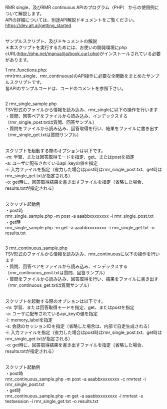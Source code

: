 RMR single、及びRMR continuous APIのプログラム（PHP）
からの使用例について解説します。<br/>
APIの詳細については、別途API解説ドキュメントをご覧ください。
https://dev.alt.ai/getting_started<br/><br/>

サンプルスクリプト、及びドキュメントの解説<br/>
＊本スクリプトを実行するためには、お使いの開発環境にphp cURL(http://php.net/manual/ja/book.curl.php)がインストールされている必要があります。<br>

1 rmr_functions.php: <br/>
rmr(rmr_single、rmr_continuous)のAPI操作に必要な全関数をまとめたサンプルスクリプトです。<br/>
各APIのサンプルコードは、コードのコメントを参照下さい。<br/><br/>

2 rmr_single_sample.php<br/>
TSV形式のファイルから情報を読み込み、rmr_singleに以下の操作を行います<br/>
・質問、回答ペアをファイルから読み込み、インデックスする（rmr_single_post.txtは質問、回答サンプル）<br/>
・質問をファイルから読み込み、回答取得を行い、結果をファイルに書き出す（rmr_single_get.txtは質問サンプル）<br/><br/>

スクリプトを起動する際のオプションは以下です。<br/>
-m: 学習、または回答取得モードを指定、get、またはpostを指定<br/>
-a: ユーザに配布されているapi_keyの値を指定<br/>
-i: 入力ファイルを指定（省力した場合はpost時はrmr_single_post.txt、get時はrmr_single_get.txtが指定される）<br/>
-o: get時に、回答取得結果を書き出すファイルを指定（省略した場合、results.txtが指定される）<br/><br/>

スクリプト起動例<br/>
・post時<br/>
rmr_single_sample.php -m post -a aaabbxxxxxxxx -i rmr_single_post.txt<br/>
・get時<br/>
rmr_single_sample.php -m get -a aaabbxxxxxxxx -i rmr_single_get.txt -o results.txt<br/><br/>

3 rmr_continuous_sample.php<br/>
TSV形式のファイルから情報を読み込み、rmr_continuousに以下の操作を行います<br/>
・質問、回答ペアをファイルから読み込み、インデックスする（rmr_continuous_post.txtは質問、回答サンプル）<br/>
・質問をファイルから読み込み、回答取得を行い、結果をファイルに書き出す（rmr_continuous_get.txtは質問サンプル）<br/><br/>

スクリプトを起動する際のオプションは以下です。<br/>
-m: 学習、または回答取得モードを指定、get、またはpostを指定<br/>
-a: ユーザに配布されているapi_keyの値を指定<br/>
-l: memory_labelを指定<br/>
-s: 会話のセッションIDを指定（省略した場合は、内部で自走生成される）<br/>
-i: 入力ファイルを指定（省力した場合はpost時はrmr_single_post.txt、get時はrmr_single_get.txtが指定される）<br/>
-o: get時に、回答取得結果を書き出すファイルを指定（省略した場合、results.txtが指定される）<br/><br/>

スクリプト起動例<br/>
・post時<br/>
rmr_continuous_sample.php -m post -a aaabbxxxxxxxx -c rmrtest -i rmr_single_post.txt<br/>
・get時<br/>
rmr_continuous_sample.php -m get -a aaabbxxxxxxxx -l rmrtest -s testsession -i rmr_single_get.txt -o results.txt
